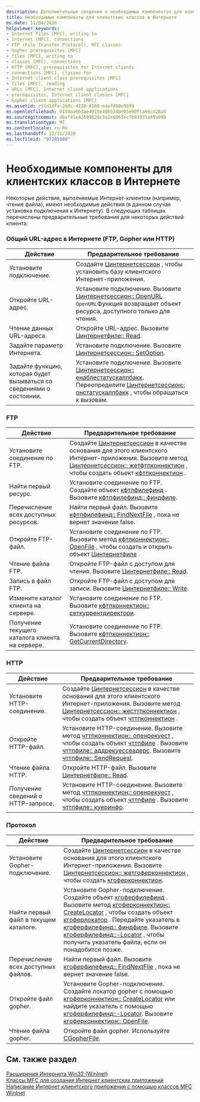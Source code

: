 ```yaml
---
description: Дополнительные сведения о необходимых компонентах для клиентских классов Интернета
title: Необходимые компоненты для клиентских классов в Интернете
ms.date: 11/04/2016
helpviewer_keywords:
- Internet files [MFC], writing to
- Internet [MFC], connections
- FTP (File Transfer Protocol), MFC classes
- Gopher prerequisites [MFC]
- files [MFC], writing to
- classes [MFC], connections
- HTTP [MFC], prerequisites for Internet clients
- connections [MFC], classes for
- Internet client class prerequisites [MFC]
- files [MFC], reading
- URLs [MFC], Internet client applications
- prerequisites, Internet client classes [MFC]
- Gopher client applications [MFC]
ms.assetid: c51d1dfe-260c-4228-8100-e4efd90e9599
ms.openlocfilehash: 9159aa6b3ae4918e406524be05e00fca66cd28a5
ms.sourcegitcommit: d6af41e42699628c3e2e6063ec7b03931a49a098
ms.translationtype: MT
ms.contentlocale: ru-RU
ms.lasthandoff: 12/11/2020
ms.locfileid: "97205880"
---
```

# <a name="prerequisites-for-internet-client-classes"></a>Необходимые компоненты для клиентских классов в Интернете

Некоторые действия, выполняемые Интернет-клиентом (например, чтение файла), имеют необходимые действия (в данном случае установка подключения к Интернету). В следующих таблицах перечислены предварительные требования для некоторых действий клиента.

### <a name="general-internet-url-ftp-gopher-or-http"></a>Общий URL-адрес в Интернете (FTP, Gopher или HTTP)

|Действие|Предварительное требование|
|------------|------------------|
|Установите подключение.|Создайте [Цинтернетсессион](reference/cinternetsession-class.md) , чтобы установить базу клиентского Интернет-приложения.|
|Откройте URL-адрес.|Установите подключение. Вызовите [Цинтернетсессион:: OpenURL](reference/cinternetsession-class.md#openurl). `OpenURL`Функция возвращает объект ресурса, доступного только для чтения.|
|Чтение данных URL-адреса.|Откройте URL-адрес. Вызовите [Цинтернетфиле:: Read](reference/cinternetfile-class.md#read).|
|Задайте параметр Интернета.|Установите подключение. Вызовите [Цинтернетсессион:: SetOption](reference/cinternetsession-class.md#setoption).|
|Задайте функцию, которая будет вызываться со сведениями о состоянии.|Установите подключение. Вызовите [Цинтернетсессион:: енаблестатускаллбакк](reference/cinternetsession-class.md#enablestatuscallback). Переопределите [Цинтернетсессион:: онстатускаллбакк](reference/cinternetsession-class.md#onstatuscallback) , чтобы обращаться к вызовам.|

### <a name="ftp"></a>FTP

|Действие|Предварительное требование|
|------------|------------------|
|Установите соединение по FTP.|Создайте [Цинтернетсессион](reference/cinternetsession-class.md) в качестве основания для этого клиентского Интернет-приложения. Вызовите метод [Цинтернетсессион:: жетфтпконнектион](reference/cinternetsession-class.md#getftpconnection) , чтобы создать объект [кфтпконнектион](reference/cftpconnection-class.md) .|
|Найти первый ресурс.|Установите соединение по FTP. Создайте объект [кфтпфилефинд](reference/cftpfilefind-class.md) . Вызовите [кфтпфилефинд:: финдфиле](reference/cftpfilefind-class.md#findfile).|
|Перечисление всех доступных ресурсов.|Найти первый файл. Вызовите [кфтпфилефинд:: FindNextFile](reference/cftpfilefind-class.md#findnextfile) , пока не вернет значение false.|
|Откройте FTP-файл.|Установите соединение по FTP. Вызовите метод [кфтпконнектион:: OpenFile](reference/cftpconnection-class.md#openfile) , чтобы создать и открыть объект [Цинтернетфиле](reference/cinternetfile-class.md) .|
|Чтение файла FTP.|Откройте FTP-файл с доступом для чтения. Вызовите [Цинтернетфиле:: Read](reference/cinternetfile-class.md#read).|
|Запись в файл FTP.|Откройте FTP-файл с доступом для записи. Вызовите [Цинтернетфиле:: Write](reference/cinternetfile-class.md#write).|
|Измените каталог клиента на сервере.|Установите соединение по FTP. Вызовите [кфтпконнектион:: сеткуррентдиректори](reference/cftpconnection-class.md#setcurrentdirectory).|
|Получение текущего каталога клиента на сервере.|Установите соединение по FTP. Вызовите [кфтпконнектион:: GetCurrentDirectory](reference/cftpconnection-class.md#getcurrentdirectory).|

### <a name="http"></a>HTTP

|Действие|Предварительное требование|
|------------|------------------|
|Установите HTTP-соединение.|Создайте [Цинтернетсессион](reference/cinternetsession-class.md) в качестве основания для этого клиентского Интернет-приложения. Вызовите метод [Цинтернетсессион:: жесттпконнектион](reference/cinternetsession-class.md#gethttpconnection) , чтобы создать объект [чттпконнектион](reference/chttpconnection-class.md) .|
|Откройте HTTP-файл.|Установите HTTP-соединение. Вызовите метод [чттпконнектион:: опенрекуест](reference/chttpconnection-class.md#openrequest) , чтобы создать объект [чттпфиле](reference/chttpfile-class.md) . Вызовите [чттпфиле:: аддрекуессеадерс](reference/chttpfile-class.md#addrequestheaders). Вызовите [чттпфиле:: SendRequest](reference/chttpfile-class.md#sendrequest).|
|Чтение файла HTTP.|Откройте HTTP-файл. Вызовите [Цинтернетфиле:: Read](reference/cinternetfile-class.md#read).|
|Получение сведений о HTTP-запросе.|Установите HTTP-соединение. Вызовите метод [чттпконнектион:: опенрекуест](reference/chttpconnection-class.md#openrequest) , чтобы создать объект [чттпфиле](reference/chttpfile-class.md) . Вызовите [чттпфиле:: куеринфо](reference/chttpfile-class.md#queryinfo).|

### <a name="gopher"></a>Протокол

|Действие|Предварительное требование|
|------------|------------------|
|Установите Gopher-подключение.|Создайте [Цинтернетсессион](reference/cinternetsession-class.md) в качестве основания для этого клиентского Интернет-приложения. Вызовите [Цинтернетсессион:: жетгоферконнектион](reference/cinternetsession-class.md#getgopherconnection) , чтобы создать [кгоферконнектион](reference/cgopherconnection-class.md).|
|Найти первый файл в текущем каталоге.|Установите Gopher-подключение. Создайте объект [кгоферфилефинд](reference/cgopherfilefind-class.md) . Вызовите метод [кгоферконнектион:: CreateLocator](reference/cgopherconnection-class.md#createlocator) , чтобы создать объект [кгоферлокатор](reference/cgopherlocator-class.md) . Передайте указатель в [кгоферфилефинд:: финдфиле](reference/cgopherfilefind-class.md#findfile). Вызовите [кгоферфилефинд::-Locator](reference/cgopherfilefind-class.md#getlocator) , чтобы получить указатель файла, если он понадобится позже.|
|Перечисление всех доступных файлов.|Найти первый файл. Вызовите [кгоферфилефинд:: FindNextFile](reference/cgopherfilefind-class.md#findnextfile) , пока не вернет значение false.|
|Откройте файл gopher.|Установите Gopher-подключение. Создайте локатор gopher с помощью [кгоферконнектион:: CreateLocator](reference/cgopherconnection-class.md#createlocator) или найдите указатель с помощью [кгоферфилефинд::-Locator](reference/cgopherfilefind-class.md#getlocator). Вызовите [кгоферконнектион:: OpenFile](reference/cgopherconnection-class.md#openfile).|
|Чтение файла gopher.|Откройте файл gopher. Используйте [CGopherFile](reference/cgopherfile-class.md).|

## <a name="see-also"></a>См. также раздел

[Расширения Интернета Win32 (WinInet)](win32-internet-extensions-wininet.md)<br/>
[Классы MFC для создания Интернет клиентских приложений](mfc-classes-for-creating-internet-client-applications.md)<br/>
[Написание Интернет клиентского приложения с помощью классов MFC WinInet](writing-an-internet-client-application-using-mfc-wininet-classes.md)
